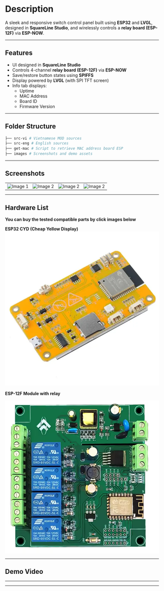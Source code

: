 
# Description

A sleek and responsive switch control panel built using **ESP32** and **LVGL**, designed in **SquareLine Studio**, and wirelessly controls a **relay board (ESP-12F)** via **ESP-NOW**.

---

## Features

- UI designed in **SquareLine Studio**
- Controls 4-channel **relay board (ESP-12F)** via **ESP-NOW**
- Save/restore button states using **SPIFFS**
- Display powered by **LVGL** (with SPI TFT screen)
- Info tab displays:
  - Uptime  
  - MAC Address  
  - Board ID  
  - Firmware Version  

---

## Folder Structure 

```sh
├── src-vi # Vietnamese MOD sources
├── src-eng # English sources
├── get-mac # Script to retrieve MAC address board ESP
├── images # Screenshots and demo assets 
```

---

## Screenshots

<table>
  <tr>
    <td><img src="https://github.com/pangcrd/cyd-lvgl-esp12f/blob/main/images/cyd-pic0.png" alt="Image 1" width="400"/></td>
    <td><img src="https://github.com/pangcrd/cyd-lvgl-esp12f/blob/main/images/cyd-pic1.png" alt="Image 2" width="400"/></td> 
    <td><img src="https://github.com/pangcrd/cyd-lvgl-esp12f/blob/main/images/cyd-pic2.png" alt="Image 2" width="400"/></td> 
    <td><img src="https://github.com/pangcrd/cyd-lvgl-esp12f/blob/main/images/cyd-pic3.png" alt="Image 2" width="400"/></td> 
  </tr>
</table> 

---

## Hardware List

**You can buy the tested compatible parts by click images below**  

**ESP32 CYD (Cheap Yellow Display)**
[![cyd](https://github.com/pangcrd/cyd-lvgl-esp12f/blob/main/images/esp32cyd.png)](https://s.click.aliexpress.com/e/_oBfo3DO)  

**ESP-12F Module with relay**  

[![esp12f](https://github.com/pangcrd/cyd-lvgl-esp12f/blob/main/images/relayesp12.png)](https://s.click.aliexpress.com/e/_oC5nlQY)

---  

## Demo Video

****
---
